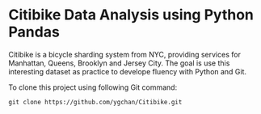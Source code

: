 # Citibike Data Analysis using Python Pandas
Citibike is a bicycle sharding system from NYC, providing services for Manhattan, Queens, Brooklyn and Jersey City. The goal is use this interesting dataset as practice to develope fluency with Python and Git.  

To clone this project using following Git command:
```
git clone https://github.com/ygchan/Citibike.git
```
